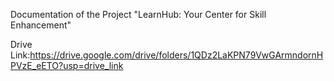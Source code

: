 Documentation of the Project "LearnHub: Your Center for Skill Enhancement"

Drive Link:https://drive.google.com/drive/folders/1QDz2LaKPN79VwGArmndornHPVzE_eETO?usp=drive_link
